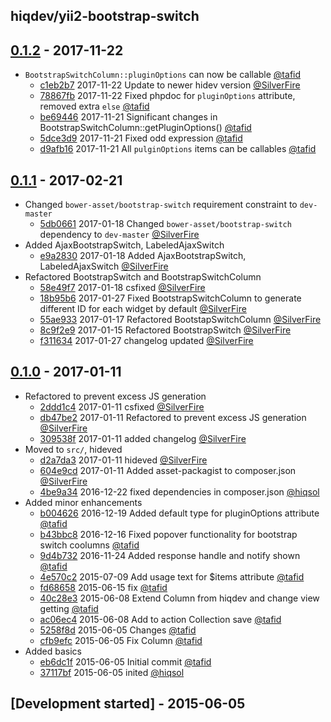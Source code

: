 ## hiqdev/yii2-bootstrap-switch

## [0.1.2] - 2017-11-22

- `BootstrapSwitchColumn::pluginOptions` can now be callable [@tafid]
    - [c1eb2b7] 2017-11-22 Update to newer hidev version [@SilverFire]
    - [78867fb] 2017-11-22 Fixed phpdoc for `pluginOptions` attribute, removed extra `else` [@tafid]
    - [be69446] 2017-11-21 Significant changes in BootstrapSwitchColumn::getPluginOptions() [@tafid]
    - [5dce3d9] 2017-11-21 Fixed odd expression [@tafid]
    - [d9afb16] 2017-11-21 All `pulginOptions` items can be callables [@tafid]

## [0.1.1] - 2017-02-21

- Changed `bower-asset/bootstrap-switch` requirement constraint to `dev-master`
    - [5db0661] 2017-01-18 Changed `bower-asset/bootstrap-switch` dependency to `dev-master` [@SilverFire]
- Added AjaxBootstrapSwitch, LabeledAjaxSwitch
    - [e9a2830] 2017-01-18 Added AjaxBootstrapSwitch, LabeledAjaxSwitch [@SilverFire]
- Refactored BootstrapSwitch and BootstrapSwitchColumn
    - [58e49f7] 2017-01-18 csfixed [@SilverFire]
    - [18b95b6] 2017-01-27 Fixed BootstrapSwitchColumn to generate different ID for each widget by default [@SilverFire]
    - [55ae933] 2017-01-17 Refactored BootstapSwitchColumn [@SilverFire]
    - [8c9f2e9] 2017-01-15 Refactored BootstrapSwitch [@SilverFire]
    - [f311634] 2017-01-27 changelog updated [@SilverFire]

## [0.1.0] - 2017-01-11

- Refactored to prevent excess JS generation
    - [2ddd1c4] 2017-01-11 csfixed [@SilverFire]
    - [db47be2] 2017-01-11 Refactored to prevent excess JS generation [@SilverFire]
    - [309538f] 2017-01-11 added changelog [@SilverFire]
- Moved to `src/`, hideved
    - [d2a7da3] 2017-01-11 hideved [@SilverFire]
    - [604e9cd] 2017-01-11 Added asset-packagist to composer.json [@SilverFire]
    - [4be9a34] 2016-12-22 fixed dependencies in composer.json [@hiqsol]
- Added minor enhancements
    - [b004626] 2016-12-19 Added default type for pluginOptions attribute [@tafid]
    - [b43bbc8] 2016-12-16 Fixed popover functionality for bootstrap switch coolumns [@tafid]
    - [9d4b732] 2016-11-24 Added response handle and notify shown [@tafid]
    - [4e570c2] 2015-07-09 Add usage text for $items attribute [@tafid]
    - [fd68658] 2015-06-15 fix [@tafid]
    - [40c28e3] 2015-06-08 Extend Column from hiqdev and change view getting [@tafid]
    - [ac06ec4] 2015-06-08 Add to action Collection save [@tafid]
    - [5258f8d] 2015-06-05 Changes [@tafid]
    - [cfb9efc] 2015-06-05 Fix Column [@tafid]
- Added basics
    - [eb6dc1f] 2015-06-05 Initial commit [@tafid]
    - [37117bf] 2015-06-05 inited [@hiqsol]

## [Development started] - 2015-06-05

[@hiqsol]: https://github.com/hiqsol
[sol@hiqdev.com]: https://github.com/hiqsol
[@SilverFire]: https://github.com/SilverFire
[d.naumenko.a@gmail.com]: https://github.com/SilverFire
[@tafid]: https://github.com/tafid
[andreyklochok@gmail.com]: https://github.com/tafid
[@BladeRoot]: https://github.com/BladeRoot
[bladeroot@hiqdev.com]: https://github.com/BladeRoot
[d2a7da3]: https://github.com/hiqdev/yii2-bootstrap-switch/commit/d2a7da3
[604e9cd]: https://github.com/hiqdev/yii2-bootstrap-switch/commit/604e9cd
[4be9a34]: https://github.com/hiqdev/yii2-bootstrap-switch/commit/4be9a34
[b004626]: https://github.com/hiqdev/yii2-bootstrap-switch/commit/b004626
[b43bbc8]: https://github.com/hiqdev/yii2-bootstrap-switch/commit/b43bbc8
[9d4b732]: https://github.com/hiqdev/yii2-bootstrap-switch/commit/9d4b732
[4e570c2]: https://github.com/hiqdev/yii2-bootstrap-switch/commit/4e570c2
[fd68658]: https://github.com/hiqdev/yii2-bootstrap-switch/commit/fd68658
[40c28e3]: https://github.com/hiqdev/yii2-bootstrap-switch/commit/40c28e3
[ac06ec4]: https://github.com/hiqdev/yii2-bootstrap-switch/commit/ac06ec4
[5258f8d]: https://github.com/hiqdev/yii2-bootstrap-switch/commit/5258f8d
[cfb9efc]: https://github.com/hiqdev/yii2-bootstrap-switch/commit/cfb9efc
[eb6dc1f]: https://github.com/hiqdev/yii2-bootstrap-switch/commit/eb6dc1f
[37117bf]: https://github.com/hiqdev/yii2-bootstrap-switch/commit/37117bf
[Under development]: https://github.com/hiqdev/yii2-bootstrap-switch/compare/0.1.1...HEAD
[db47be2]: https://github.com/hiqdev/yii2-bootstrap-switch/commit/db47be2
[309538f]: https://github.com/hiqdev/yii2-bootstrap-switch/commit/309538f
[2ddd1c4]: https://github.com/hiqdev/yii2-bootstrap-switch/commit/2ddd1c4
[0.1.0]: https://github.com/hiqdev/yii2-bootstrap-switch/releases/tag/0.1.0
[18b95b6]: https://github.com/hiqdev/yii2-bootstrap-switch/commit/18b95b6
[58e49f7]: https://github.com/hiqdev/yii2-bootstrap-switch/commit/58e49f7
[5db0661]: https://github.com/hiqdev/yii2-bootstrap-switch/commit/5db0661
[e9a2830]: https://github.com/hiqdev/yii2-bootstrap-switch/commit/e9a2830
[55ae933]: https://github.com/hiqdev/yii2-bootstrap-switch/commit/55ae933
[8c9f2e9]: https://github.com/hiqdev/yii2-bootstrap-switch/commit/8c9f2e9
[f311634]: https://github.com/hiqdev/yii2-bootstrap-switch/commit/f311634
[0.1.1]: https://github.com/hiqdev/yii2-bootstrap-switch/compare/0.1.0...0.1.1
[c1eb2b7]: https://github.com/hiqdev/yii2-bootstrap-switch/commit/c1eb2b7
[78867fb]: https://github.com/hiqdev/yii2-bootstrap-switch/commit/78867fb
[be69446]: https://github.com/hiqdev/yii2-bootstrap-switch/commit/be69446
[5dce3d9]: https://github.com/hiqdev/yii2-bootstrap-switch/commit/5dce3d9
[d9afb16]: https://github.com/hiqdev/yii2-bootstrap-switch/commit/d9afb16
[0.1.2]: https://github.com/hiqdev/yii2-bootstrap-switch/compare/0.1.1...0.1.2
